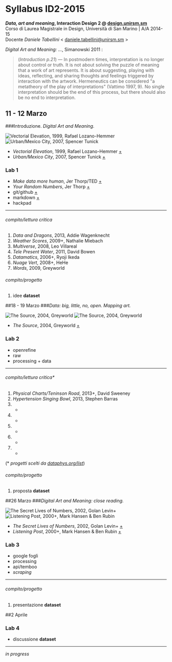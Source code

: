 # Syllabus ID2-2015
**_Data, art and meaning_, Interaction Design 2 @ [design.unirsm.sm](http://design.unirsm.sm)**  
Corso di Laurea Magistrale in Design, Università di San Marino |  A/A 2014-15  
Docente _Daniele Tabellini_ < <daniele.tabellini@unirsm.sm> >

_Digital Art and Meaning: ..._, Simanowski 2011 :
> (_Introduction p.21_) — In postmodern times, interpretation is no longer about control or truth. It is not about solving the puzzle of meaning that a work of art represents. It is about suggesting, playing with ideas, reflecting, and sharing thoughts and feelings triggered by interaction with the artwork. Hermeneutics can be considered "a metatheory of the play of interpretations" (Vattimo 1997, 9). No single interpretation should be the end of this process, but there should also be no end to interpretation.




## 11 - 12 Marzo
###Introduzione. _Digital Art and Meaning._

![Vectorial Elevation, 1999, Rafael Lozano-Hemmer](http://i.imgur.com/BNxP95K.jpg?1) ![Urban/Mexico City, 2007, Spencer Tunick](http://i.imgur.com/XHkkirH.jpg?1)  

- _Vectorial Elevation_, 1999, Rafael Lozano-Hemmer [+](http://www.lozano-hemmer.com/vectorial_elevation.php)
- _Urban/Mexico City_, 2007, Spencer Tunick [+](https://vimeo.com/6988932)

### Lab 1
- _Make data more human_, Jer Thorp/TED [+](http://www.ted.com/talks/jer_thorp_make_data_more_human)
- _Your Random Numbers_, Jer Thorp [+](http://blog.blprnt.com/blog/blprnt/your-random-numbers-getting-started-with-processing-and-data-visualization)
- git/github [+](https://guides.github.com/)
- markdown [+](https://guides.github.com/features/mastering-markdown)
- hackpad

---

###### compito/lettura critica
1. _Data and Dragons_, 2013, Addie Wagenknecht
2. _Weather Scores_, 2009+, Nathalie Miebach 
3. _Multiverse_, 2008, Leo Villareal
4. _Tele Present Water_, 2011, David Bowen
5. _Datamatics_, 2006+, Ryoji Ikeda
6. _Nuage Vert_, 2008+, HeHe
7. _Words_, 2009, Greyworld  

###### compito/progetto
1. idee **dataset**





##18 - 19 Marzo
###_Data: big, little, no, open. Mapping art._

![The Source, 2004, Greyworld](http://i.imgur.com/1n622Q0.jpg?1) ![The Source, 2004, Greyworld](http://i.imgur.com/kPVYKuO.jpg?1)

- _The Source_, 2004, Greyworld [+](http://greyworld.org/archives/31)

### Lab 2
- openrefine
- raw
- processing + data

---

###### compito/lettura critica*
1. _Physical Charts/Teninson Road_, 2013+, David Sweeney
2. _Hypertension Singing Bowl_, 2013, Stephen Barras 
3. -  
4. -  
5. -  
6. -  
7. -   

(* _progetti scelti da [dataphys.org/list](http://dataphys.org/list)_)  


###### compito/progetto
1. proposta **dataset**





##26 Marzo
###_Digital Art and Meaning: close reading._

![The Secret Lives of Numbers, 2002, Golan Levin+](http://i.imgur.com/qDrLG5X.jpg?1) ![Listening Post, 2000+, Mark Hansen & Ben Rubin](http://i.imgur.com/L9etHPR.jpg?1)

- _The Secret Lives of Numbers_, 2002, Golan Levin+ [+](http://www.flong.com/projects/slon/)
- _Listening Post_, 2000+, Mark Hansen & Ben Rubin [+](https://vimeo.com/3885443)

### Lab 3
- google fogli
- processing
- api/temboo
- _scraping_


---

###### compito/progetto
1. presentazione **dataset**




##2 Aprile

### Lab 4
- discussione **dataset**

-------

_in progress_
